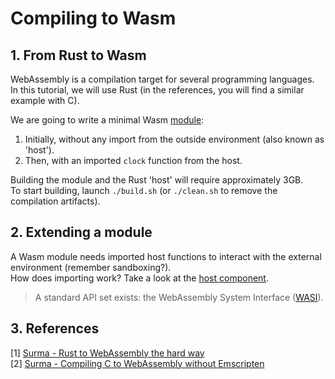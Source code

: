 # Compiling to Wasm

## 1. From Rust to Wasm

WebAssembly is a compilation target for several programming languages. <br/>
In this tutorial, we will use Rust (in the references, you will find a similar example with C). 

We are going to write a minimal Wasm [module](wasm_modules/src/lib.rs):
1. Initially, without any import from the outside environment (also known as 'host'). 
2. Then, with an imported `clock` function from the host. 

Building the module and the Rust 'host' will require approximately 3GB. <br/>
To start building, launch ```./build.sh``` (or ```./clean.sh``` to remove the compilation artifacts).

## 2. Extending a module

A Wasm module needs imported host functions to interact with the external environment (remember sandboxing?). <br/>
How does importing work? Take a look at the [host component](host_component/src/main.rs). 

> A standard API set exists: the WebAssembly System Interface ([WASI](https://wasi.dev/)). 

## 3. References
[1] [Surma - Rust to WebAssembly the hard way](https://surma.dev/things/rust-to-webassembly/) <br/>
[2] [Surma - Compiling C to WebAssembly without Emscripten](https://surma.dev/things/c-to-webassembly/)